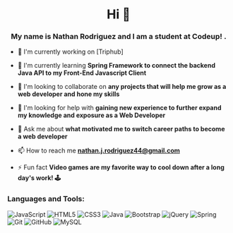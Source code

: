 <h1 align="center">Hi 👋 </h1>
<h3 align="center">My name is Nathan Rodriguez and I am a student at Codeup! .</h3>

- 🔭 I'm currently working on [Triphub]

- 🌱 I'm currently learning **Spring Framework to connect the backend Java API to my Front-End Javascript Client**

- 👯 I'm looking to collaborate on **any projects that will help me grow as a web developer and hone my skills**

- 🤝 I'm looking for help with **gaining new experience to further expand my knowledge and exposure as a Web Developer**

- 💬 Ask me about **what motivated me to switch career paths to become a web developer**

- 📫 How to reach me **nathan.j.rodriguez44@gmail.com**

- ⚡ Fun fact **Video games are my favorite way to cool down after a long day's work! 🕹**


<h3 align="left">Languages and Tools:</h3>
<p align="left"> 
  <img alt="JavaScript" src="https://img.shields.io/badge/javascript%20-%23323330.svg?&style=for-the-badge&logo=javascript&logoColor=%23F7DF1E"/>
  <img alt="HTML5" src="https://img.shields.io/badge/html5%20-%23E34F26.svg?&style=for-the-badge&logo=html5&logoColor=white"/>
  <img alt="CSS3" src="https://img.shields.io/badge/css3%20-%231572B6.svg?&style=for-the-badge&logo=css3&logoColor=white"/>
  <img alt="Java" src="https://img.shields.io/badge/java-%23ED8B00.svg?&style=for-the-badge&logo=java&logoColor=white"/>
  <img alt="Bootstrap" src="https://img.shields.io/badge/bootstrap%20-%23563D7C.svg?&style=for-the-badge&logo=bootstrap&logoColor=white"/>
  <img alt="jQuery" src="https://img.shields.io/badge/jquery%20-%230769AD.svg?&style=for-the-badge&logo=jquery&logoColor=white"/>
  <img alt="Spring" src="https://img.shields.io/badge/spring%20-%236DB33F.svg?&style=for-the-badge&logo=spring&logoColor=white"/>
  <img alt="Git" src="https://img.shields.io/badge/git%20-%23F05033.svg?&style=for-the-badge&logo=git&logoColor=white"/>
  <img alt="GitHub" src="https://img.shields.io/badge/github%20-%23121011.svg?&style=for-the-badge&logo=github&logoColor=white"/>
  <img alt="MySQL" src="https://img.shields.io/badge/mysql-%2300f.svg?&style=for-the-badge&logo=mysql&logoColor=white"/>
</p>
